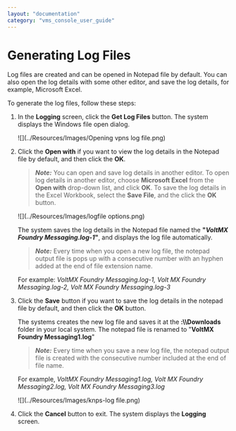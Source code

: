 ```yaml
---
layout: "documentation"
category: "vms_console_user_guide"
---
```

                            

Generating Log Files
====================

Log files are created and can be opened in Notepad file by default. You can also open the log details with some other editor, and save the log details, for example, Microsoft Excel.

To generate the log files, follow these steps:

1.  In the **Logging** screen, click the **Get Log Files** button. The system displays the Windows file open dialog.
    
      
    ![](../Resources/Images/Opening vpns log file.png)
    
2.  Click the **Open with** if you want to view the log details in the Notepad file by default, and then click the **OK**.
    
    > **_Note:_** You can open and save log details in another editor. To open log details in another editor, choose **Microsoft Excel** from the **Open with** drop-down list, and click **OK**. To save the log details in the Excel Workbook, select the **Save File**, and the click the **OK** button.
    
      
    ![](../Resources/Images/logfile options.png)
    
    The system saves the log details in the Notepad file named the **"_VoltMX Foundry Messaging.log-1_"**, and displays the log file automatically.
    
    > **_Note:_** Every time when you open a new log file, the notepad output file is pops up with a consecutive number with an hyphen added at the end of file extension name.  
      
    For example: _VoltMX Foundry Messaging.log-1, Volt MX Foundry Messaging.log-2, Volt MX Foundry Messaging.log-3_
    
3.  Click the **Save** button if you want to save the log details in the notepad file by default, and then click the **OK** button.
    
      
    The systems creates the new log file and saves it at the **:\\\\Downloads** folder in your local system. The notepad file is renamed to "**VoltMX Foundry Messaging1.log**"
    
    > **_Note:_** Every time when you save a new log file, the notepad output file is created with the consecutive number included at the end of file name.  
      
    For example, _VoltMX Foundry Messaging1.log, Volt MX Foundry Messaging2.log, Volt MX Foundry Messaging3.log_
    
    ![](../Resources/Images/knps-log file.png)
    
4.  Click the **Cancel** button to exit. The system displays the **Logging** screen.
